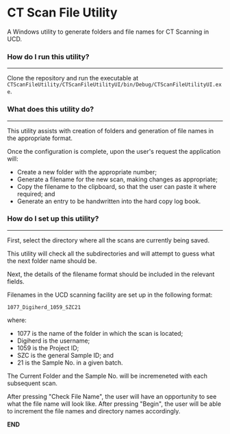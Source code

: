 # CT Scan File Utility
A Windows utility to generate folders and file names for CT Scanning in UCD.

### How do I run this utility?
---

Clone the repository and run the executable at `CTScanFileUtility/CTScanFileUtilityUI/bin/Debug/CTScanFileUtilityUI.exe`.

### What does this utility do?
---

This utility assists with creation of folders and generation of file names in the appropriate format. 

Once the configuration is complete, upon the user's request the application will:
* Create a new folder with the appropriate number;
* Generate a filename for the new scan, making changes as appropriate;
* Copy the filename to the clipboard, so that the user can paste it where required; and
* Generate an entry to be handwritten into the hard copy log book. 

### How do I set up this utility?
---

First, select the directory where all the scans are currently being saved.

This utility will check all the subdirectories and will attempt to guess what the next folder name should be.

Next, the details of the filename format should be included in the relevant fields.

Filenames in the UCD scanning facility are set up in the following format:

`1077_Digiherd_1059_SZC21`

where:

* 1077 is the name of the folder in which the scan is located;
* Digiherd is the username;
* 1059 is the Project ID;
* SZC is the general Sample ID; and
* 21 is the Sample No. in a given batch. 

The Current Folder and the Sample No. will be incremeneted with each subsequent scan. 

After pressing "Check File Name", the user will have an opportunity to see what the file name will look like. After pressing "Begin", the user will be able to increment the file names and directory names accordingly. 

**END**

